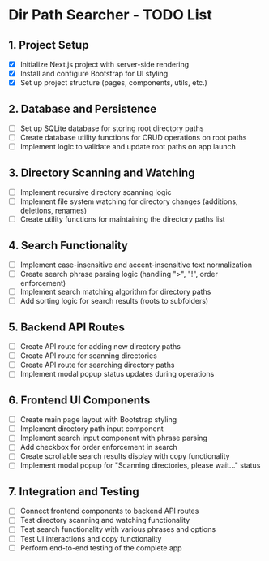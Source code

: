 # Dir Path Searcher - TODO List

## 1. Project Setup
- [x] Initialize Next.js project with server-side rendering
- [x] Install and configure Bootstrap for UI styling
- [x] Set up project structure (pages, components, utils, etc.)

## 2. Database and Persistence
- [ ] Set up SQLite database for storing root directory paths
- [ ] Create database utility functions for CRUD operations on root paths
- [ ] Implement logic to validate and update root paths on app launch

## 3. Directory Scanning and Watching
- [ ] Implement recursive directory scanning logic
- [ ] Implement file system watching for directory changes (additions, deletions, renames)
- [ ] Create utility functions for maintaining the directory paths list

## 4. Search Functionality
- [ ] Implement case-insensitive and accent-insensitive text normalization
- [ ] Create search phrase parsing logic (handling ">", "!", order enforcement)
- [ ] Implement search matching algorithm for directory paths
- [ ] Add sorting logic for search results (roots to subfolders)

## 5. Backend API Routes
- [ ] Create API route for adding new directory paths
- [ ] Create API route for scanning directories
- [ ] Create API route for searching directory paths
- [ ] Implement modal popup status updates during operations

## 6. Frontend UI Components
- [ ] Create main page layout with Bootstrap styling
- [ ] Implement directory path input component
- [ ] Implement search input component with phrase parsing
- [ ] Add checkbox for order enforcement in search
- [ ] Create scrollable search results display with copy functionality
- [ ] Implement modal popup for "Scanning directories, please wait..." status

## 7. Integration and Testing
- [ ] Connect frontend components to backend API routes
- [ ] Test directory scanning and watching functionality
- [ ] Test search functionality with various phrases and options
- [ ] Test UI interactions and copy functionality
- [ ] Perform end-to-end testing of the complete app
